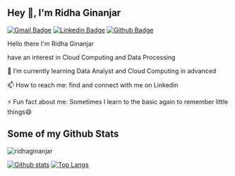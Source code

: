 ## Hey 👋, I'm Ridha Ginanjar
[![Gmail Badge](https://img.shields.io/badge/-ridhaginanjar7@gmail.com-c14438?style=flat&logo=Gmail&logoColor=white&link=mailto:ridhaginanjar7@gmail.com)](mailto:ridhaginanjar7@gmail.com) 
[![Linkedin Badge](https://img.shields.io/badge/-ridhaginanjar-0072b1?style=flat&logo=Linkedin&logoColor=white&link=https://www.linkedin.com/in/ridhaginanjar/)](https://www.linkedin.com/in/ridhaginanjar/) [![Github Badge](https://img.shields.io/badge/-ridhaginanjar-grey?style=flat&logo=github&logoColor=white&link=https://github.com/ridhaginanjar/)](https://www.github.com/ridhaginanjar/) <p align='left'>Hello there I'm Ridha Ginanjar

have an interest in Cloud Computing and Data Processing

🌱 I’m currently learning Data Analyst and Cloud Computing in  advanced

📫 How to reach me: find and connect with me on Linkedin

⚡ Fun fact about me: Sometimes I learn to the basic again to remember little things😄 </p>

## Some of my Github Stats
<p align=left> <img src=https://komarev.com/ghpvc/?username=ridhaginanjar alt=ridhaginanjar /> </p>

[![Github stats](https://github-readme-stats.vercel.app/api?username=ridhaginanjar&show_icons=true&include_all_commits=true)](https://github.com/ridhaginanjar/github-readme-stats)
[![Top Langs](https://github-readme-stats.vercel.app/api/top-langs/?username=ridhaginanjar&layout=compact)](https://github.com/ridhaginanjar/github-readme-stats)

<!--
**ridhaginanjar/ridhaginanjar** is a ✨ _special_ ✨ repository because its `README.md` (this file) appears on your GitHub profile.

Here are some ideas to get you started:

- 🔭 I’m currently working on ...
- 🌱 I’m currently learning ...
- 👯 I’m looking to collaborate on ...
- 🤔 I’m looking for help with ...
- 💬 Ask me about ...
- 📫 How to reach me: ...
- 😄 Pronouns: ...
- ⚡ Fun fact: ...
-->
